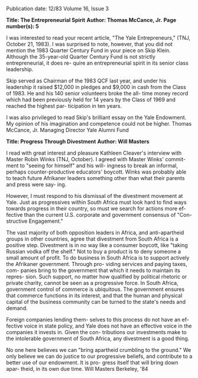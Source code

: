 Publication date: 12/83
Volume 16, Issue 3

**Title: The Entrepreneurial Spirit**
**Author: Thomas McCance, Jr.**
**Page number(s): 5**

I was interested to read your recent article,
"The Yale Entrepreneurs," (TNJ,
October 21, 1983). I was surprised to
note, however, that you did not mention
the 1983 Quarter Century Fund in
your piece on Skip Klein. Although the
35-year-old Quarter Century Fund is
not strictly entrepreneurial, it does re-
quire an entrepreneurial spirit in its
senior class leadership.


Skip served as Chairman of the 1983
QCF last year, and under his leadership
it raised $12,000 in pledges and $9,000
in cash from the Class of 1983. He and
his 140 senior volunteers broke the all-
time money record which had been
previously held for 14 years by the Class
of 1969 and reached the highest par-
ticipation in ten years.


I was also privileged to read Skip's
brilliant essay on the Yale Endowment.
My opinion of his imagination and
competence could not be higher.
Thomas McCance, Jr.
Managing Director
Yale Alumni Fund


**Title: Progress Through Divestment**
**Author: Will Masters**

I read with great interest and pleasure
Kathleen Cleaver's interview with
Master Robin Winks (TNJ, October). I
agreed with Master Winks' commit-
ment to "seeing for himself" and his will-
ingness to break an informal, perhaps
counter-productive educators' boycott.
Winks was probably able to teach future
Afrikaner leaders something other than
what their parents and press were say-
ing.


However, I must respond to his
dismissal of the divestment movement
at Yale. Just as progressives within
South Africa must look hard to find
ways towards progress in their country,
so must we search for actions more ef-
fective than the current U.S. corporate
and government consensus of "Con-
structive Engagement."


The vast majority of both opposition
leaders in Africa, and anti-apartheid
groups in other countries, agree that
divestment from South Africa is a
positive step. Divestment is in no way
like a consumer boycott, like "taking
Russian vodka off the shelf." Not to buy
a product is to deny someone a small
amount of profit. To do business in
South Africa is to support actively the
Afrikaner government. Through pro-
viding services and paying taxes, com-
panies bring to the government that
which it needs to maintain its repres-
sion. Such support, no matter how
qualified by political rhetoric or private
charity, cannot be seen as a progressive
force. In South Africa, government
control of commerce is ubiquitous. The
government ensures that commerce
functions in its interest, and that the
human and physical capital of the
business community can be turned to
the state's needs and demand.


Foreign companies lending them-
selves to this process do not have an ef-
fective voice in state policy, and Yale
does not have an effective voice in the
companies it invests in. Given the con-
tributions our investments make to the
intolerable government of South Africa,
any divestment is a good thing.


No one here believes we can "bring
apartheid crumbling to the ground."
We only believe we can do justice to our
progressive beliefs, and contribute to a
better use of our endowment. It is pro-
gress itself that will bring down apar-
theid, in its own due time.
Will Masters
Berkeley, '84